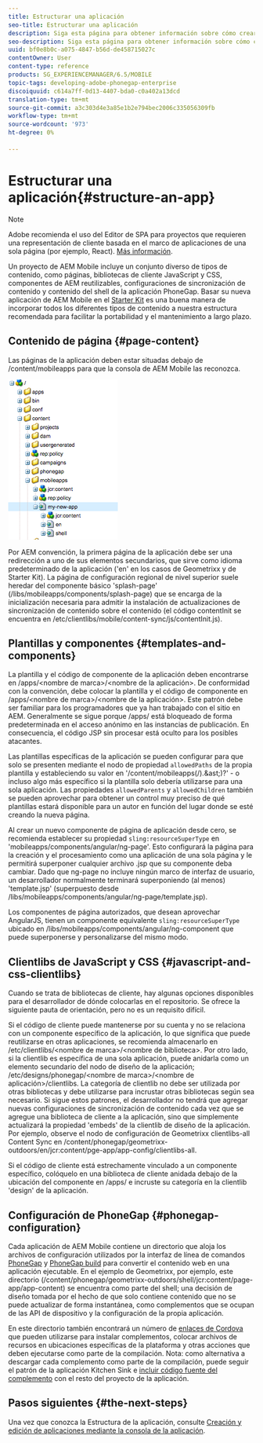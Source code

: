 ```yaml
---
title: Estructurar una aplicación
seo-title: Estructurar una aplicación
description: Siga esta página para obtener información sobre cómo crear la estructura de una aplicación. Esta página describe cómo estructurar plantillas y componentes junto con información sobre JavaScript y CSS Clientlibs.
seo-description: Siga esta página para obtener información sobre cómo crear la estructura de una aplicación. Esta página describe cómo estructurar plantillas y componentes junto con información sobre JavaScript y CSS Clientlibs.
uuid: bf0e8b0c-a075-4847-b56d-de458715027c
contentOwner: User
content-type: reference
products: SG_EXPERIENCEMANAGER/6.5/MOBILE
topic-tags: developing-adobe-phonegap-enterprise
discoiquuid: c614a7ff-0d13-4407-bda0-c0a402a13dcd
translation-type: tm+mt
source-git-commit: a3c303d4e3a85e1b2e794bec2006c335056309fb
workflow-type: tm+mt
source-wordcount: '973'
ht-degree: 0%

---
```



# Estructurar una aplicación{#structure-an-app}

>[!NOTE]
>
>Adobe recomienda el uso del Editor de SPA para proyectos que requieren una representación de cliente basada en el marco de aplicaciones de una sola página (por ejemplo, React). [Más información](/help/sites-developing/spa-overview.md).

Un proyecto de AEM Mobile incluye un conjunto diverso de tipos de contenido, como páginas, bibliotecas de cliente JavaScript y CSS, componentes de AEM reutilizables, configuraciones de sincronización de contenido y contenido del shell de la aplicación PhoneGap. Basar su nueva aplicación de AEM Mobile en el [Starter Kit](https://github.com/Adobe-Marketing-Cloud-Apps/aem-phonegap-starter-kit) es una buena manera de incorporar todos los diferentes tipos de contenido a nuestra estructura recomendada para facilitar la portabilidad y el mantenimiento a largo plazo.

## Contenido de página {#page-content}

Las páginas de la aplicación deben estar situadas debajo de /content/mobileapps para que la consola de AEM Mobile las reconozca.

![chlimage_1-52](assets/chlimage_1-52.png)

Por AEM convención, la primera página de la aplicación debe ser una redirección a uno de sus elementos secundarios, que sirve como idioma predeterminado de la aplicación (&#39;en&#39; en los casos de Geometrixx y de Starter Kit). La página de configuración regional de nivel superior suele heredar del componente básico &#39;splash-page&#39; (/libs/mobileapps/components/splash-page) que se encarga de la inicialización necesaria para admitir la instalación de actualizaciones de sincronización de contenido sobre el contenido (el código contentInit se encuentra en /etc/clientlibs/mobile/content-sync/js/contentInit.js).

## Plantillas y componentes {#templates-and-components}

La plantilla y el código de componente de la aplicación deben encontrarse en /apps/&lt;nombre de marca>/&lt;nombre de la aplicación>. De conformidad con la convención, debe colocar la plantilla y el código de componente en /apps/&lt;nombre de marca>/&lt;nombre de la aplicación>. Este patrón debe ser familiar para los programadores que ya han trabajado con el sitio en AEM. Generalmente se sigue porque /apps/ está bloqueado de forma predeterminada en el acceso anónimo en las instancias de publicación. En consecuencia, el código JSP sin procesar está oculto para los posibles atacantes.

Las plantillas específicas de la aplicación se pueden configurar para que solo se presenten mediante el nodo de propiedad `allowedPaths` de la propia plantilla y estableciendo su valor en &#39;/content/mobileapps(/).&amp;ast;)?&#39; - o incluso algo más específico si la plantilla solo debería utilizarse para una sola aplicación. Las propiedades `allowedParents` y `allowedChildren` también se pueden aprovechar para obtener un control muy preciso de qué plantillas estará disponible para un autor en función del lugar donde se esté creando la nueva página.

Al crear un nuevo componente de página de aplicación desde cero, se recomienda establecer su propiedad `sling:resourceSuperType` en &#39;mobileapps/components/angular/ng-page&#39;. Esto configurará la página para la creación y el procesamiento como una aplicación de una sola página y le permitirá superponer cualquier archivo .jsp que su componente deba cambiar. Dado que ng-page no incluye ningún marco de interfaz de usuario, un desarrollador normalmente terminará superponiendo (al menos) &#39;template.jsp&#39; (superpuesto desde /libs/mobileapps/components/angular/ng-page/template.jsp).

Los componentes de página autorizados, que desean aprovechar AngularJS, tienen un componente equivalente `sling:resourceSuperType` ubicado en /libs/mobileapps/components/angular/ng-component que puede superponerse y personalizarse del mismo modo.

## Clientlibs de JavaScript y CSS {#javascript-and-css-clientlibs}

Cuando se trata de bibliotecas de cliente, hay algunas opciones disponibles para el desarrollador de dónde colocarlas en el repositorio. Se ofrece la siguiente pauta de orientación, pero no es un requisito difícil.

Si el código de cliente puede mantenerse por su cuenta y no se relaciona con un componente específico de la aplicación, lo que significa que puede reutilizarse en otras aplicaciones, se recomienda almacenarlo en /etc/clientlibs/&lt;nombre de marca>/&lt;nombre de biblioteca>. Por otro lado, si la clientlib es específica de una sola aplicación, puede anidarla como un elemento secundario del nodo de diseño de la aplicación; /etc/designs/phonegap/&lt;nombre de marca>/&lt;nombre de aplicación>/clientlibs. La categoría de clientlib no debe ser utilizada por otras bibliotecas y debe utilizarse para incrustar otras bibliotecas según sea necesario. Si sigue estos patrones, el desarrollador no tendrá que agregar nuevas configuraciones de sincronización de contenido cada vez que se agregue una biblioteca de cliente a la aplicación, sino que simplemente actualizará la propiedad &#39;embeds&#39; de la clientlib de diseño de la aplicación. Por ejemplo, observe el nodo de configuración de Geometrixx clientlibs-all Content Sync en /content/phonegap/geometrixx-outdoors/en/jcr:content/pge-app/app-config/clientlibs-all.

Si el código de cliente está estrechamente vinculado a un componente específico, colóquelo en una biblioteca de cliente anidada debajo de la ubicación del componente en /apps/ e incruste su categoría en la clientlib &#39;design&#39; de la aplicación.

## Configuración de PhoneGap {#phonegap-configuration}

Cada aplicación de AEM Mobile contiene un directorio que aloja los archivos de configuración utilizados por la interfaz de línea de comandos [PhoneGap](https://github.com/phonegap/phonegap-cli) y [PhoneGap build](https://build.phonegap.com/) para convertir el contenido web en una aplicación ejecutable. En el ejemplo de Geometrixx, por ejemplo, este directorio (/content/phonegap/geometrixx-outdoors/shell/jcr:content/page-app/app-content) se encuentra como parte del shell; una decisión de diseño tomada por el hecho de que solo contiene contenido que no se puede actualizar de forma instantánea, como complementos que se ocupan de las API de dispositivo y la configuración de la propia aplicación.

En este directorio también encontrará un número de [enlaces de Cordova](https://cordova.apache.org/docs/en/edge/guide_appdev_hooks_index.md.html#Hooks%20Guide) que pueden utilizarse para instalar complementos, colocar archivos de recursos en ubicaciones específicas de la plataforma y otras acciones que deben ejecutarse como parte de la compilación. Nota: como alternativa a descargar cada complemento como parte de la compilación, puede seguir el patrón de la aplicación Kitchen Sink e [incluir código fuente del complemento](https://github.com/blefebvre/aem-phonegap-kitchen-sink/tree/master/content/src/main/content/jcr_root/content/phonegap/kitchen-sink/shell/_jcr_content/pge-app/app-content/phonegap/plugins) con el resto del proyecto de la aplicación.

## Pasos siguientes {#the-next-steps}

Una vez que conozca la Estructura de la aplicación, consulte [Creación y edición de aplicaciones mediante la consola de la aplicación](/help/mobile/phonegap-apps-console.md).
